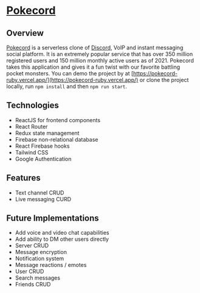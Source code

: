 # [Pokecord](https://pokecord-ruby.vercel.app/)

## Overview
[Pokecord](https://pokecord-ruby.vercel.app/) is a serverless clone of [Discord](https://discord.com), VoIP and instant messaging social platform. It is an extremely popular service that has over 350 million registered users and 150 million monthly active users as of 2021. Pokecord takes this application and gives it a fun twist with our favorite battling pocket monsters. You can demo the project by at [https://pokecord-ruby.vercel.app/](https://pokecord-ruby.vercel.app/) or clone the project locally, run `npm install` and then `npm run start`.

## Technologies
* ReactJS for frontend components
* React Router
* Redux state management
* Firebase non-relational database
* React Firebase hooks
* Tailwind CSS
* Google Authentication

## Features
* Text channel CRUD
* Live messaging CURD

## Future Implementations
* Add voice and video chat capabilities
* Add ability to DM other users directly
* Server CRUD
* Message encryption
* Notification system
* Message reactions / emotes
* User CRUD
* Search messages
* Friends CRUD